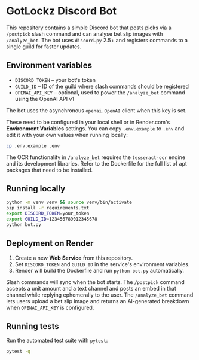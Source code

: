 # GotLockz Discord Bot

This repository contains a simple Discord bot that posts picks via a `/postpick` slash command and can analyse bet slip images with `/analyze_bet`. The bot uses `discord.py` 2.5+ and registers commands to a single guild for faster updates.

## Environment variables

- `DISCORD_TOKEN` – your bot's token
- `GUILD_ID` – ID of the guild where slash commands should be registered
- `OPENAI_API_KEY` – optional, used to power the `/analyze_bet` command using the OpenAI API v1

The bot uses the asynchronous `openai.OpenAI` client when this key is set.

These need to be configured in your local shell or in Render.com's **Environment Variables** settings.
You can copy `.env.example` to `.env` and edit it with your own values when running locally:

```bash
cp .env.example .env
```

The OCR functionality in `/analyze_bet` requires the `tesseract-ocr` engine and
its development libraries. Refer to the Dockerfile for the full list of apt
packages that need to be installed.

## Running locally

```bash
python -m venv venv && source venv/bin/activate
pip install -r requirements.txt
export DISCORD_TOKEN=your_token
export GUILD_ID=123456789012345678
python bot.py
```

## Deployment on Render

1. Create a new **Web Service** from this repository.
2. Set `DISCORD_TOKEN` and `GUILD_ID` in the service's environment variables.
3. Render will build the Dockerfile and run `python bot.py` automatically.

Slash commands will sync when the bot starts. The `/postpick` command accepts a unit amount and a text channel and posts an embed in that channel while replying ephemerally to the user. The `/analyze_bet` command lets users upload a bet slip image and returns an AI-generated breakdown when `OPENAI_API_KEY` is configured.

## Running tests

Run the automated test suite with `pytest`:

```bash
pytest -q
```
